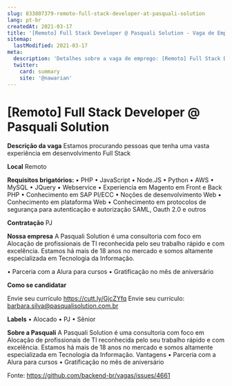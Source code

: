 ```yaml
---
slug: 833807379-remoto-full-stack-developer-at-pasquali-solution
lang: pt-br
createdAt: 2021-03-17
title: '[Remoto] Full Stack Developer @ Pasquali Solution - Vaga de Emprego'
sitemap:
  lastModified: 2021-03-17
meta:
  description: 'Detalhes sobre a vaga de emprego: [Remoto] Full Stack Developer @ Pasquali Solution'
  twitter:
    card: summary
    site: '@nawarian'
---
```


# [Remoto] Full Stack Developer @ Pasquali Solution


**Descrição da vaga**
Estamos procurando pessoas que tenha uma vasta experiência em desenvolvimento Full Stack 

**Local**
Remoto

**Requisitos brigatórios:**
•	PHP 
•	JavaScript
•	Node.JS
•	Python
•	AWS
•	MySQL
•	JQuery
•	Webservice
•	Experiencia em Magento em Front e Back PHP
•	Conhecimento em SAP PI/ECC
•	Noções de desenvolvimento Web 
•	Conhecimento em plataforma Web 
•	Conhecimento em protocolos de segurança para autenticação e autorização SAML, Oauth 2.0 e outros

**Contratação**
PJ

**Nossa empresa**
A Pasquali Solution é uma consultoria com foco em Alocação de profissionais de TI reconhecida pelo seu trabalho rápido e com excelência.
Estamos há mais de 18 anos no mercado e somos altamente especializada em Tecnologia da Informação.


•	Parceria com a Alura para cursos
•	Gratificação no mês de aniversário

**Como se candidatar**

Envie seu currículo https://cutt.ly/GjcZYfq
Envie seu currículo: barbara.silva@pasqualisolution.com.br

**Labels**
•	Alocado
•	PJ
•	Sênior

**Sobre a Pasquali**
A Pasquali Solution é uma consultoria com foco em Alocação de profissionais de TI reconhecida pelo seu trabalho rápido e com excelência.
Estamos há mais de 18 anos no mercado e somos altamente especializada em Tecnologia da Informação.
Vantagens
•	Parceria com a Alura para cursos
•	Gratificação no mês de aniversário


Fonte: https://github.com/backend-br/vagas/issues/4661